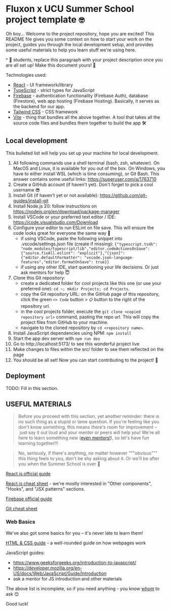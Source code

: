 # Fluxon x UCU Summer School project template `🤓`

Oh boy... Welcome to the project repository, hope you are excited! This README file gives you some context on how to start your work on the project, guides you through the local development setup, and provides some useful materials to help you learn stuff we're using here.

^ 🚧 students, replace this paragraph with your project description once you are all set up! Make this document yours! 🚧

Technologies used:

- [React](https://react.dev/) - UI framework/library
- [TypeScript](https://www.typescriptlang.org/) - strict types for JavaScript
- [Firebase](https://firebase.google.com/docs) - authentication functionality (Firebase Auth), database (Firestore), web app hosting (Firebase Hosting). Basically, it serves as the backend for our app.
- [Tailwind CSS](https://tailwindcss.com//) - CSS framework
- [Vite](https://vitejs.dev/) - thing that bundles all the above together. A tool that takes all the source code files and bundles them together to build the app 🛠️

## Local development

This bulleted list will help you set up your machine for local development.

1. All following commands use a shell terminal (bash, zsh, whatever). On MacOS and Linux, it is available for you out of the box. On Windows, you have to either install WSL (which is time consuming), or Git Bash. This answer contains some useful links: https://superuser.com/a/1763710
1. Create a GitHub account (if haven't yet). Don't forget to pick a cool username 😎
1. Install Git (if haven't yet or not available): https://github.com/git-guides/install-git
1. Install Node.js 20: follow instructions on https://nodejs.org/en/download/package-manager
1. Install VSCode or your preferred text editor / IDE: https://code.visualstudio.com/Download
1. Configure your editor to run ESLint on file save. This will ensure the code looks great for everyone the same way 💅
   - if using VSCode, paste the following snippet into .vscode/settings.json file (create if missing): `{"typescript.tsdk": "node_modules/typescript/lib","editor.codeActionsOnSave": {"source.fixAll.eslint": "explicit"},"[json]": {"editor.defaultFormatter": "vscode.json-language-features","editor.formatOnSave": true}}`
   - if using any other IDE, start questioning your life decisions. Or just ask mentors for help 😇
1. Clone this Git repository:
   - create a dedicated folder for cool projects like this one (or use your preferred one): `cd ~; mkdir Projects; cd Projects`.
   - copy the Git repository URL: on the GitHub page of this repository, click the green `<> Code` button > `📋` button to the right of the repository url.
   - in the cool projects folder, execute the `git clone <copied repository url>` command, pasting the repo url. This will copy the project files from GitHub to your machine.
   - navigate to the cloned repository by `cd <repository name>`.
1. Install JavaScript dependencies using NPM: `npm install`
1. Start the app dev server with `npm run dev`
1. Go to http://localhost:5173/ to see this wonderful project live
1. Make changes to files within the src/ folder to see them reflected on the page
1. You should be all set! Now you can start contributing to the project! 🤘

## Deployment

TODO: Fill in this section.

## USEFUL MATERIALS

> Before you proceed with this section, yet another reminder: there is no such thing as a stupid or lame question. If you're feeling like you don't know something, this means there's room for improvement – just say it out loud and your mentor or peers will help you! We're all here to learn something new ([even mentors!](https://github.com/FluxonApps/ucu-summer-school-project-template/assets/86969397/73f4948e-fb0d-4dc8-b43d-b9859acf0612)), so let's have fun learning together!!!

> No, seriously, if there's anything, no matter however """obvious""" this thing feels to you, don't be shy asking about it. Or we'll be after you when the Summer School is over 🥷

[React.js official guide](https://react.dev/learn)

[React.js cheat sheet](https://devhints.io/react) - we're mostly interested in "Other components", "Hooks", and "JSX patterns" sections.

[Firebase official guide](https://firebase.google.com/docs/web/setup)

[Git cheat sheet](https://training.github.com/downloads/github-git-cheat-sheet.pdf)

### Web Basics

We've also got some basics for you – it's never late to learn them!

[HTML & CSS guide](https://internetingishard.netlify.app/) - a well-rounded guide on how webpages work

JavaScript guides:

- https://www.geeksforgeeks.org/introduction-to-javascript/
- https://developer.mozilla.org/en-US/docs/Web/JavaScript/Guide/Introduction
- ask a mentor for JS introduction and other materials

The above list is incomplete, so if you need anything - you know [whom](https://github.com/FluxonApps/ucu-summer-school-project-template/assets/86969397/f93ff07b-f70e-476d-9ed5-14f25d474a53) to ask 😊

Good luck!
